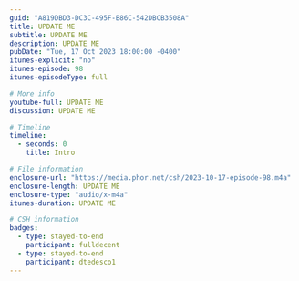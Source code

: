 ```yaml
---
guid: "A819DBD3-DC3C-495F-B86C-542DBCB3508A"
title: UPDATE ME
subtitle: UPDATE ME
description: UPDATE ME 
pubDate: "Tue, 17 Oct 2023 18:00:00 -0400"
itunes-explicit: "no"
itunes-episode: 98
itunes-episodeType: full

# More info
youtube-full: UPDATE ME
discussion: UPDATE ME

# Timeline
timeline:
  - seconds: 0
    title: Intro

# File information
enclosure-url: "https://media.phor.net/csh/2023-10-17-episode-98.m4a"
enclosure-length: UPDATE ME
enclosure-type: "audio/x-m4a"
itunes-duration: UPDATE ME

# CSH information
badges:
  - type: stayed-to-end
    participant: fulldecent
  - type: stayed-to-end
    participant: dtedesco1
---
```


